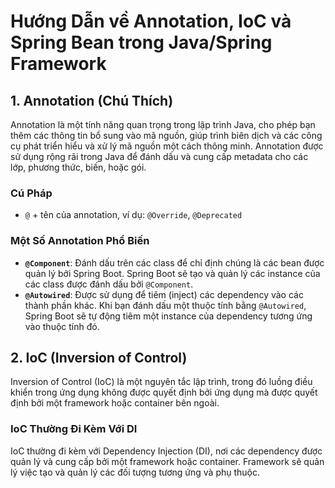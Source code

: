 # Hướng Dẫn về Annotation, IoC và Spring Bean trong Java/Spring Framework

## 1. Annotation (Chú Thích)

Annotation là một tính năng quan trọng trong lập trình Java, cho phép bạn thêm các thông tin bổ sung vào mã nguồn, giúp trình biên dịch và các công cụ phát triển hiểu và xử lý mã nguồn một cách thông minh. Annotation được sử dụng rộng rãi trong Java để đánh dấu và cung cấp metadata cho các lớp, phương thức, biến, hoặc gói.

### Cú Pháp
- `@` + tên của annotation, ví dụ: `@Override`, `@Deprecated`

### Một Số Annotation Phổ Biến
- **`@Component`**: Đánh dấu trên các class để chỉ định chúng là các bean được quản lý bởi Spring Boot. Spring Boot sẽ tạo và quản lý các instance của các class được đánh dấu bởi `@Component`.
- **`@Autowired`**: Được sử dụng để tiêm (inject) các dependency vào các thành phần khác. Khi bạn đánh dấu một thuộc tính bằng `@Autowired`, Spring Boot sẽ tự động tiêm một instance của dependency tương ứng vào thuộc tính đó.

## 2. IoC (Inversion of Control)

Inversion of Control (IoC) là một nguyên tắc lập trình, trong đó luồng điều khiển trong ứng dụng không được quyết định bởi ứng dụng mà được quyết định bởi một framework hoặc container bên ngoài.

### IoC Thường Đi Kèm Với DI
IoC thường đi kèm với Dependency Injection (DI), nơi các dependency được quản lý và cung cấp bởi một framework hoặc container. Framework sẽ quản lý việc tạo và quản lý các đối tượng tương ứng và phụ thuộc.

